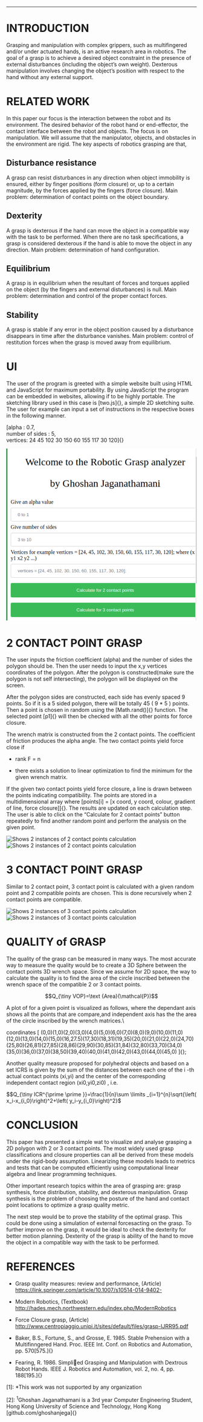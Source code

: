 
---

INTRODUCTION
============

Grasping and manipulation with complex grippers, such as multifingered
and/or under actuated hands, is an active research area in robotics. The
goal of a grasp is to achieve a desired object constraint in the
presence of external disturbances (including the object’s own weight).
Dexterous manipulation involves changing the object’s position with
respect to the hand without any external support.

RELATED WORK
============

In this paper our focus is the interaction between the robot and its
environment. The desired behavior of the robot hand or end-effector, the
contact interface between the robot and objects. The focus is on
manipulation. We will assume that the manipulator, objects, and
obstacles in the environment are rigid. The key aspects of robotics
grasping are that,

Disturbance resistance
----------------------

A grasp can resist disturbances in any direction when object immobility
is ensured, either by finger positions (form closure) or, up to a
certain magnitude, by the forces applied by the fingers (force closure).
Main problem: determination of contact points on the object boundary.

Dexterity
---------

A grasp is dexterous if the hand can move the object in a compatible way
with the task to be performed. When there are no task specifications, a
grasp is considered dexterous if the hand is able to move the object in
any direction. Main problem: determination of hand configuration.

Equilibrium
-----------

A grasp is in equilibrium when the resultant of forces and torques
applied on the object (by the fingers and external disturbances) is
null. Main problem: determination and control of the proper contact
forces.

Stability
---------

A grasp is stable if any error in the object position caused by a
disturbance disappears in time after the disturbance vanishes. Main
problem: control of restitution forces when the grasp is moved away from
equilibrium.

UI
==

The user of the program is greeted with a simple website built using
HTML and JavaScript for maximum portability. By using JavaScript the
program can be embedded in websites, allowing if to be highly portable.
The sketching library used in this case is [two.js]{}, a simple 2D
sketching suite. The user for example can input a set of instructions in
the respective boxes in the following manner.

[alpha : 0.7,\
number of sides : 5,\
vertices: 24 45 102 30 150 60 155 117 30 120]{}

![Shows the user interface](img/ui.png)

2 CONTACT POINT GRASP
=====================

The user inputs the friction coefficient (alpha) and the number of sides
the polygon should be. Then the user needs to input the x,y vertices
coordinates of the polygon. After the polygon is constructed(make sure
the polygon is not self intersecting), the polygon will be displayed on
the screen.

After the polygon sides are constructed, each side has evenly spaced 9
points. So if it is a 5 sided polygon, there will be totally 45 ( 9 \* 5
) points. Then a point is chosen in random using the [Math.rand()]{}
function. The selected point [p1]{} will then be checked with all the
other points for force closure.

The wrench matrix is constructed from the 2 contact points. The
coefficient of friction produces the alpha angle. The two contact points
yield force close if

-   rank F = n

-   there exists a solution to linear optimization to find the minimum
    for the given wrench matrix.

If the given two contact points yield force closure, a line is drawn
between the points indicating compatibility. The points are stored in a
multidimensional array where [points\[i\] = \[x coord, y coord, colour,
gradient of line, force closure\]]{}. The results are updated on each
calculation step. The user is able to click on the “Calculate for 2
contact points” button repeatedly to find another random point and
perform the analysis on the given point.

![Shows 2 instances of 2 contact points
calculation](img/2contact1.png "fig:") ![Shows 2 instances of 2
contact points calculation](img/2contct2.png "fig:")

3 CONTACT POINT GRASP
=====================

Similar to 2 contact point, 3 contact point is calculated with a given
random point and 2 compatible points are chosen. This is done
recursively when 2 contact points are compatible.

![Shows 2 instances of 3 contact points
calculation](img/3contact1.png "fig:") ![Shows 2 instances of 3
contact points calculation](img/3contact2.png "fig:")

QUALITY of GRASP
================

The quality of the grasp can be measured in many ways. The most accurate
way to measure the quality would be to create a 3D Sphere between the
contact points 3D wrench space. Since we assume for 2D space, the way to
calculate the quality is to find the area of the circle inscribed
between the wrench space of the compatible 2 or 3 contact points.

$$Q_{\tiny VOP}=\text {Area}(\mathcal{P})$$

A plot of for a given point is visualized as follows, where the
dependant axis shows all the points that are compare,and independent
axis has the the area of the circle inscribed by the wrench matrices.\

coordinates [
(0,0)(1,0)(2,0)(3,0)(4,0)(5,0)(6,0)(7,0)(8,0)(9,0)(10,0)(11,0)(12,0)(13,0)(14,0)(15,0)(16,27.5)(17,30)(18,31)(19,35)(20,0)(21,0)(22,0)(24,70)(25,80)(26,81)(27,85)(28,86)(29,90)(30,85)(31,84)(32,80)(33,70)(34,0)(35,0)(36,0)(37,0)(38,50)(39,40)(40,0)(41,0)(42,0)(43,0)(44,0)(45,0)
]{};

Another quality measure proposed for polyhedral objects and based on a
set ICRS is given by the sum of the distances between each one of the i
-th actual contact points (xi,yi) and the center of the corresponding
independent contact region (xi0,yi0,zi0) , i.e.

$$Q_{\tiny ICR^{\prime \prime }}=\frac{1}{n}\sum \limits _{i=1}^{n}\sqrt{\left( x_i-x_{i_0}\right)^2+\left( y_i-y_{i_0}\right)^2}$

CONCLUSION
==========

This paper has presented a simple wat to visualize and analyse grasping
a 2D polygon with 2 or 3 contact points. The most widely used grasp
classifications and closure properties can all be derived from these
models under the rigid-body assumption. Linearizing these models leads
to metrics and tests that can be computed efficiently using
computational linear algebra and linear programming techniques.

Other important research topics within the area of grasping are: grasp
synthesis, force distribution, stability, and dexterous manipulation.
Grasp synthesis is the problem of choosing the posture of the hand and
contact point locations to optimize a grasp quality metric.

The next step would be to prove the stability of the optimal grasp. This
could be done using a simulation of external forcesacting on the grasp.
To further improve on the grasp, it would be ideal to check the
dexterity for better motion planning. Dexterity of the grasp is ability
of the hand to move the object in a compatible way with the task to be
performed.

REFERENCES
==========

-   Grasp quality measures: review and performance, (Article)
    https://link.springer.com/article/10.1007/s10514-014-9402-

-   Modern Robotics, (Textbook)
    http://hades.mech.northwestern.edu/index.php/ModernRobotics

-   Force Closure grasp, (Article)
    http://www.centropiaggio.unipi.it/sites/default/files/grasp-IJRR95.pdf

-   Baker, B.S., Fortune, S., and Grosse, E. 1985. Stable Prehension
    with a Multifinngered Hand. Proc. IEEE Int. Conf. on Robotics and
    Automation, pp. 570[575.]{}

-   Fearing, R. 1986. Simplied Grasping and Manipulation with Dextrous
    Robot Hands. IEEE J. Robotics and Automation, vol. 2, no. 4, pp.
    188[195.]{}


[1]: \*This work was not supported by any organization

[2]: $^{1}$Ghoshan Jaganathamani is a 3rd year Computer Engineering
    Student, Hong Kong University of Science and Technology, Hong Kong
    [github.com/ghoshanjega]{}
